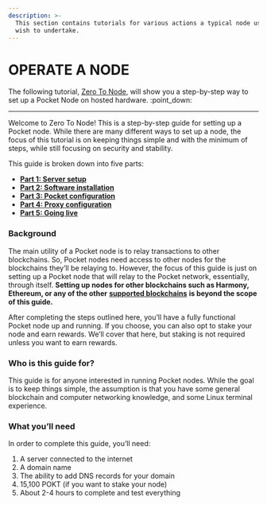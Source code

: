 ```yaml
---
description: >-
  This section contains tutorials for various actions a typical node user may
  wish to undertake.
---
```


# OPERATE A NODE

The following tutorial, [Zero To Node](broken-reference), will show you a step-by-step way to set up a Pocket Node on hosted hardware. :point\_down:

***

Welcome to Zero To Node! This is a step-by-step guide for setting up a Pocket node. While there are many different ways to set up a node, the focus of this tutorial is on keeping things simple and with the minimum of steps, while still focusing on security and stability.

This guide is broken down into five parts:

* [**Part 1: Server setup**](part-1-server-setup.md)
* [**Part 2: Software installation**](part-2-software-installation.md)
* [**Part 3: Pocket configuration**](part-3-pocket-configuration.md)
* [**Part 4: Proxy configuration**](part-4-proxy-configuration.md)
* [**Part 5: Going live**](part-5-going-live.md)

### Background <a href="#background" id="background"></a>

The main utility of a Pocket node is to relay transactions to other blockchains. So, Pocket nodes need access to other nodes for the blockchains they’ll be relaying to. However, the focus of this guide is just on setting up a Pocket node that will relay to the Pocket network, essentially, through itself. **Setting up nodes for other blockchains such as Harmony, Ethereum, or any of the other** [**supported blockchains**](../readme/supported-chains.md) **is beyond the scope of this guide.**

After completing the steps outlined here, you’ll have a fully functional Pocket node up and running. If you choose, you can also opt to stake your node and earn rewards. We’ll cover that here, but staking is not required unless you want to earn rewards.

### Who is this guide for? <a href="#who-is-this-guide-for" id="who-is-this-guide-for"></a>

This guide is for anyone interested in running Pocket nodes. While the goal is to keep things simple, the assumption is that you have some general blockchain and computer networking knowledge, and some Linux terminal experience.

### What you’ll need <a href="#what-youll-need" id="what-youll-need"></a>

In order to complete this guide, you’ll need:

1. A server connected to the internet
2. A domain name
3. The ability to add DNS records for your domain
4. 15,100 POKT (if you want to stake your node)
5. About 2-4 hours to complete and test everything
